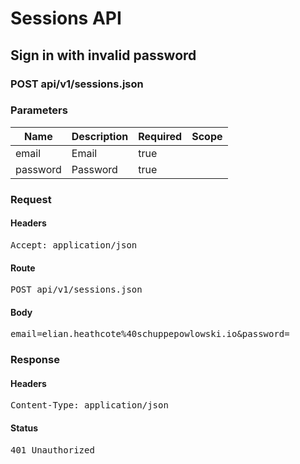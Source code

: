 # Sessions API

## Sign in with invalid password

### POST api/v1/sessions.json

### Parameters

| Name | Description | Required | Scope |
|------|-------------|----------|-------|
| email | Email | true |  |
| password | Password | true |  |

### Request

#### Headers

<pre>Accept: application/json</pre>

#### Route

<pre>POST api/v1/sessions.json</pre>

#### Body

<pre>email=elian.heathcote%40schuppepowlowski.io&password=</pre>

### Response

#### Headers

<pre>Content-Type: application/json</pre>

#### Status

<pre>401 Unauthorized</pre>

